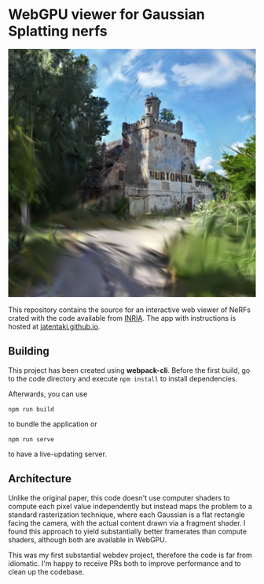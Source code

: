 # WebGPU viewer for Gaussian Splatting nerfs

![Image](teaser-image.png)

This repository contains the source for an interactive web viewer of NeRFs crated with the code available from [INRIA](https://github.com/graphdeco-inria/gaussian-splatting). The app with instructions is hosted at [jatentaki.github.io](https://jatentaki.github.io/portfolio/gaussian-splatting/).

## Building
This project has been created using **webpack-cli**. Before the first build, go to the code directory and execute `npm install` to install dependencies.

Afterwards, you can use
```
npm run build
```
to bundle the application or 
```
npm run serve
```
to have a live-updating server.

## Architecture
Unlike the original paper, this code doesn't use computer shaders to compute each pixel value independently but instead maps the problem to a standard rasterization technique, where each Gaussian is a flat rectangle facing the camera, with the actual content drawn via a fragment shader. I found this approach to yield substantially better framerates than compute shaders, although both are available in WebGPU.

This was my first substantial webdev project, therefore the code is far from idiomatic. I'm happy to receive PRs both to improve performance and to clean up the codebase.
